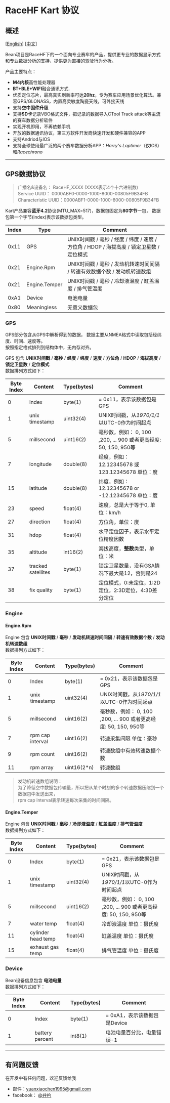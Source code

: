 # RaceHF Kart 协议

## 概述

\[[English](README.md)\]
[[中文](README_zh.md)\]

Bean项目是RaceHF下的一个面向专业赛车的产品，提供更专业的数据显示方式和专业数据分析的支持，提供更为直接的驾驶行为分析。

产品主要特点：

- **M4内核**高性能处理器
- **BT+BLE+WIFI**融合通讯方式.
- 优质定位芯片，最高真实刷新率可达**20hz**，专为赛车应用场景优化算法。兼容GPS/GLONASS，内置高灵敏度陶瓷天线，可外接天线
- 支持**空中固件升级**
- 支持**SD卡**记录VBO格式文件，把记录的数据导入CTool Track attack等主流的赛车数据分析软件
- 实现开机即用，不再依赖手机
- 开放的数据通讯协议，第三方软件开发商快速开发和硬件兼容的APP
- 支持Andriod与IOS
- 支持全球使用最广泛的两个赛车数据分析APP：*Harry's Laptimer*（仅IOS）和*Racechrono*

***

## GPS数据协议

> 广播名&设备名：       RaceHF_XXXX (XXXX表示4个十六进制数)  
> Service UUID：       0000ABF0-0000-1000-8000-00805F9B34FB  
> Characteristic UUID：0000ABF1-0000-1000-8000-00805F9B34FB

Kart产品兼容**蓝牙4.2**协议(MTU_MAX=517)，数据包固定为**80字节**一包，
数据包第一个字节(index)表示该数据包类型。

Index | Type           | Comment
---   | ---            | ---
0x11  | GPS            | UNIX时间戳 / 毫秒 / 经度 / 纬度 / 速度 / 方位角 / HDOP / 海拔高度 / 锁定卫星数 / 定位模式
0x21  | Engine.Rpm     | UNIX时间戳 / 毫秒 / 发动机转速时间间隔 / 转速有效数据个数 / 发动机转速数组
0x21  | Engine.Temper  | UNIX时间戳 / 毫秒 / 冷却液温度 / 缸盖温度 / 排气管温度
0xA1  | Device         | 电池电量
0x80  | Meaningless    | 无意义数据包

### GPS

GPS部分包含从GPS中解析得到的数据，
数据主要从NMEA格式中读取包括经纬度、时间、速度等。  
按照指定格式排列到结构体中，无内存对齐。

GPS 包含 **UNIX时间戳** / **毫秒**  / **经度** / **纬度** / **速度** / **方位角** / **HDOP** / **海拔高度** / **锁定卫星数** / **定位模式**  
数据排列方式如下：

Byte Index | Content             | Type(bytes) | Comment
---        | ---                 | ---         | ---
0          | Index               | byte(1)     | = 0x11，表示该数据包是GPS
1          | unix timestamp      | uint32(4)   | UNIX时间戳，从*1970/1/1*以UTC-0作为时间起点
5          | millsecond          | uint16(2)   | 毫秒数，例如： 0, 100 ,200, ... 900 或者更高经度: 50, 150, 950等
7          | longitude           | double(8)   | 经度，例如：12.12345678 或 123.12345678 单位：度
15         | latitude            | double(8)   | 纬度，例如：12.12345678 or -12.12345678 单位：度
23         | speed               | float(4)    | 速度，总是大于等于0, 单位：km/h
27         | direction           | float(4)    | 方位角，单位：度
31         | hdop                | float(4)    | 水平定位因子，表示水平定位精度因数
35         | altitude            | int16(2)    | 海拔高度，**整数**类型，单位：米
37         | tracked satellites  | byte(1)     | 锁定卫星数量，没有GSA情况下最大是12，否则是24
38         | fix quality         | byte(1)     | 定位模式，0:未定位，1:2D定位，2:3D定位，4:3D差分定位

### Engine

#### Engine.Rpm

Engine 包含 **UNIX时间戳** / **毫秒** / **发动机转速时间间隔** / **转速有效数据个数** / **发动机转速数组**  
数据排列方式如下：

Byte Index | Content             | Type(bytes) | Comment
---        | ---                 | ---         | ---
0          | Index               | byte(1)     | = 0x21，表示该数据包是GPS
1          | unix timestamp      | uint32(4)   | UNIX时间戳，从*1970/1/1*以UTC-0作为时间起点
5          | millsecond          | uint16(2)   | 毫秒数，例如： 0, 100 ,200, ... 900 或者更高经度: 50, 150, 950等
7          | rpm cap interval    | uint16(2)   | 转速采集间隔 单位：毫秒
9          | rpm count           | uint16(2)   | 转速数组中有效转速数据个数
11         | rpm array           | uint16(2*n) | 转速数组

> 发动机转速数组说明：  
> 为了降低空中数据包传输量，所以把从某个时刻的多个转速数据压缩到一个数据包中发送出来，  
> rpm cap interval表示转速每次采集的时间间隔。

#### Engine.Temper

Engine 包含 **UNIX时间戳** / **毫秒**  / **冷却液温度** / **缸盖温度** / **排气管温度**  
数据排列方式如下：

Byte Index | Content             | Type(bytes) | Comment
---        | ---                 | ---         | ---
0          | Index               | byte(1)     | = 0x21，表示该数据包是GPS
1          | unix timestamp      | uint32(4)   | UNIX时间戳，从*1970/1/1*以UTC-0作为时间起点
5          | millsecond          | uint16(2)   | 毫秒数，例如： 0, 100 ,200, ... 900 或者更高经度: 50, 150, 950等
7          | water temp          | float(4)    | 冷却液温度 单位：摄氏度
11         | cylinder head temp  | float(4)    | 缸盖温度 单位：摄氏度
15         | exhaust gas temp    | float(4)    | 排气管温度 单位：摄氏度

### Device

Bean设备信息包含 **电池电量**  
数据排列方式如下：

Byte Index | Content             | Type(bytes) | Comment
---        | ---                 | ---         | ---
0          | Index               | byte(1)     | = 0xA1，表示该数据包是Device
1          | battery percent     | int8(1)     | 电池电量百分比，电量错误-1

***

## 有问题反馈

在开发中有任何问题，欢迎反馈给我

- 邮件：[yuanxiaochen1995@gmail.com](yuanxiaochen1995@gmail.com)
- facebook： [@弁杓](https://www.facebook.com/profile.php?id=100015307727134)
